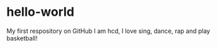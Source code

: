 # hello-world
My first respository on GitHub
I am hcd, I love sing, dance, rap and play basketball! 

